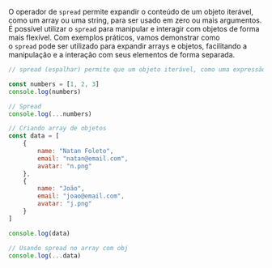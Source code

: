 O operador de `spread` permite expandir o conteúdo de um objeto iterável, como um array ou uma string, para ser usado em zero ou mais argumentos. É possível utilizar o `spread` para manipular e interagir com objetos de forma mais flexível. Com exemplos práticos, vamos demonstrar como o `spread` pode ser utilizado para expandir arrays e objetos, facilitando a manipulação e a interação com seus elementos de forma separada.

```js
// spread (espalhar) permite que um objeto iterável, como uma expressão de array ou uma string seja expandido para ser usado onde zero ou mais argumentos.

const numbers = [1, 2, 3]
console.log(numbers)

// Spread
console.log(...numbers)

// Criando array de objetos
const data = [
	{
		name: "Natan Foleto",
		email: "natan@email.com",
		avatar: "n.png"
	},
	{
		name: "João",
		email: "joao@email.com",
		avatar: "j.png"
	}
]

console.log(data)

// Usando spread no array com obj
console.log(...data)
```
